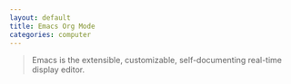 ```yaml
---
layout: default
title: Emacs Org Mode
categories: computer
---
```


> Emacs is the extensible, customizable, self-documenting real-time display editor.
> 